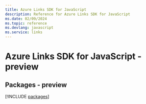 ```yaml
---
title: Azure Links SDK for JavaScript
description: Reference for Azure Links SDK for JavaScript
ms.date: 02/09/2024
ms.topic: reference
ms.devlang: javascript
ms.service: links
---
```

# Azure Links SDK for JavaScript - preview
## Packages - preview
[!INCLUDE [packages](links-index.md)]